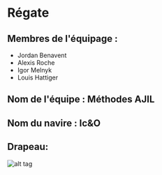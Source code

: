# Régate

## Membres de l'équipage :
* Jordan Benavent
* Alexis Roche
* Igor Melnyk
* Louis Hattiger

## Nom de l'équipe : Méthodes AJIL

## Nom du navire : Ic&O

## Drapeau:
![alt tag](https://cdn.discordapp.com/attachments/932919798113902623/933666136866848778/fond.png)


